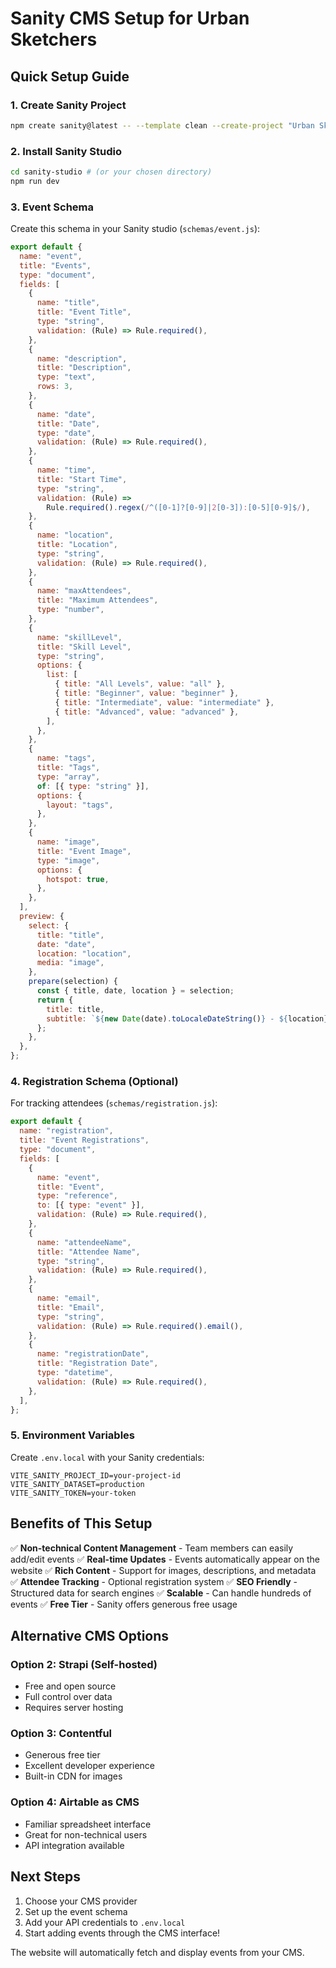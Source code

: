 # Sanity CMS Setup for Urban Sketchers

## Quick Setup Guide

### 1. Create Sanity Project

```bash
npm create sanity@latest -- --template clean --create-project "Urban Sketchers" --dataset production
```

### 2. Install Sanity Studio

```bash
cd sanity-studio # (or your chosen directory)
npm run dev
```

### 3. Event Schema

Create this schema in your Sanity studio (`schemas/event.js`):

```javascript
export default {
  name: "event",
  title: "Events",
  type: "document",
  fields: [
    {
      name: "title",
      title: "Event Title",
      type: "string",
      validation: (Rule) => Rule.required(),
    },
    {
      name: "description",
      title: "Description",
      type: "text",
      rows: 3,
    },
    {
      name: "date",
      title: "Date",
      type: "date",
      validation: (Rule) => Rule.required(),
    },
    {
      name: "time",
      title: "Start Time",
      type: "string",
      validation: (Rule) =>
        Rule.required().regex(/^([0-1]?[0-9]|2[0-3]):[0-5][0-9]$/),
    },
    {
      name: "location",
      title: "Location",
      type: "string",
      validation: (Rule) => Rule.required(),
    },
    {
      name: "maxAttendees",
      title: "Maximum Attendees",
      type: "number",
    },
    {
      name: "skillLevel",
      title: "Skill Level",
      type: "string",
      options: {
        list: [
          { title: "All Levels", value: "all" },
          { title: "Beginner", value: "beginner" },
          { title: "Intermediate", value: "intermediate" },
          { title: "Advanced", value: "advanced" },
        ],
      },
    },
    {
      name: "tags",
      title: "Tags",
      type: "array",
      of: [{ type: "string" }],
      options: {
        layout: "tags",
      },
    },
    {
      name: "image",
      title: "Event Image",
      type: "image",
      options: {
        hotspot: true,
      },
    },
  ],
  preview: {
    select: {
      title: "title",
      date: "date",
      location: "location",
      media: "image",
    },
    prepare(selection) {
      const { title, date, location } = selection;
      return {
        title: title,
        subtitle: `${new Date(date).toLocaleDateString()} - ${location}`,
      };
    },
  },
};
```

### 4. Registration Schema (Optional)

For tracking attendees (`schemas/registration.js`):

```javascript
export default {
  name: "registration",
  title: "Event Registrations",
  type: "document",
  fields: [
    {
      name: "event",
      title: "Event",
      type: "reference",
      to: [{ type: "event" }],
      validation: (Rule) => Rule.required(),
    },
    {
      name: "attendeeName",
      title: "Attendee Name",
      type: "string",
      validation: (Rule) => Rule.required(),
    },
    {
      name: "email",
      title: "Email",
      type: "string",
      validation: (Rule) => Rule.required().email(),
    },
    {
      name: "registrationDate",
      title: "Registration Date",
      type: "datetime",
      validation: (Rule) => Rule.required(),
    },
  ],
};
```

### 5. Environment Variables

Create `.env.local` with your Sanity credentials:

```
VITE_SANITY_PROJECT_ID=your-project-id
VITE_SANITY_DATASET=production
VITE_SANITY_TOKEN=your-token
```

## Benefits of This Setup

✅ **Non-technical Content Management** - Team members can easily add/edit events
✅ **Real-time Updates** - Events automatically appear on the website
✅ **Rich Content** - Support for images, descriptions, and metadata
✅ **Attendee Tracking** - Optional registration system
✅ **SEO Friendly** - Structured data for search engines
✅ **Scalable** - Can handle hundreds of events
✅ **Free Tier** - Sanity offers generous free usage

## Alternative CMS Options

### Option 2: Strapi (Self-hosted)

- Free and open source
- Full control over data
- Requires server hosting

### Option 3: Contentful

- Generous free tier
- Excellent developer experience
- Built-in CDN for images

### Option 4: Airtable as CMS

- Familiar spreadsheet interface
- Great for non-technical users
- API integration available

## Next Steps

1. Choose your CMS provider
2. Set up the event schema
3. Add your API credentials to `.env.local`
4. Start adding events through the CMS interface!

The website will automatically fetch and display events from your CMS.
